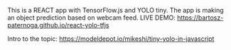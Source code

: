 This is a REACT app with TensorFlow.js and YOLO tiny. The app is making an object prediction based on webcam feed.
LIVE DEMO: https://bartosz-paternoga.github.io/react-yolo-tfjs


Intro to the topic:
https://modeldepot.io/mikeshi/tiny-yolo-in-javascript
